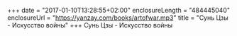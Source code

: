 +++
date = "2017-01-10T13:28:55+02:00"
enclosureLength = "484445040"
enclosureUrl = "https://yanzay.com/books/artofwar.mp3"
title = "Сунь Цзы - Искусство войны"
+++
Сунь Цзы - Искусство войны

